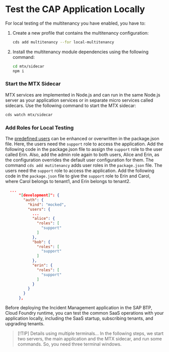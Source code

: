 # Test the CAP Application Locally

For local testing of the multitenancy you have enabled, you have to:

1. Create a new profile that contains the multitenancy configuration:

    ```sh
    cds add multitenancy --for local-multitenancy
    ```
2. Install the multitenancy module dependencies using the following command:

    ```sh
    cd mtx/sidecar
    npm i
    ```

### Start the MTX Sidecar

MTX services are implemented in Node.js and can run in the same Node.js server as your application services or in separate micro services called sidecars. Use the following command to start the MTX sidecar:

```sh
cds watch mtx/sidecar
```

### Add Roles for Local Testing
The [predefined users](https://cap.cloud.sap/docs/node.js/authentication#mock-users) can be enhanced or overwritten in the package.json file. Here, the users need the `support` role to access the application. Add the following code in the package.json file to assign the `support` role to the user called Erin. Also, add the admin role again to both users, Alice and Erin, as the configuration overrides the default user configuration for them.
The command `cds add mutitenancy` adds user roles in the `package.json` file. The users need the `support` role to access the application. Add the following code in the `package.json` file to give the `support` role to Erin and Carol, where Carol belongs to tenant1, and Erin belongs to tenant2.

```json
  ...
      "[development]": {
        "auth": {
          "kind": "mocked",
          "users": {
            ...
            "alice": {
              "roles": [
                "support"
              ]
            },
            "bob": {
              "roles": [
                "support"
              ]
            },
            "erin": {  
              "roles": [ 
                "support"
              ] 
            } 
          }
        }
      },
```
Before deploying the Incident Management application in the SAP BTP, Cloud Foundry runtime, you can test the common SaaS operations with your application locally, including the SaaS startup, subscribing tenants, and upgrading tenants.
> [!TIP] Details using multiple terminals...
In the following steps, we start two servers, the main application and the MTX sidecar, and run some commands. So, you need three terminal windows.
